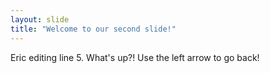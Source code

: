 ```yaml
---
layout: slide
title: "Welcome to our second slide!"
---
```

Eric editing line 5.  What's up?!
Use the left arrow to go back!
